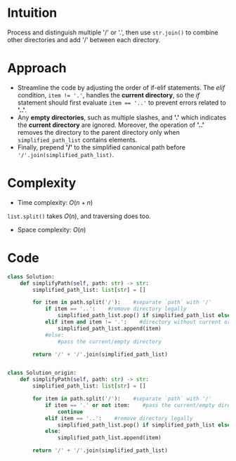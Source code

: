 <!--
https://leetcode.com/problems/simplify-path/solutions/6204662/super-easy-0-ms-runtime-beats-100-user/
-->
# Intuition
<!-- Describe your first thoughts on how to solve this problem. -->
Process and distinguish multiple '/' or '.', then use `str.join()` to combine other directories and add '/' between each directory.

# Approach
<!-- Describe your approach to solving the problem. -->
* Streamline the code by adjusting the order of if-elif statements. The *elif* condition, `item != '.'`, handles the **current directory**, so the *if* statement should first evaluate `item == '..'` to prevent errors related to **'..'**. 
* Any **empty directories**, such as multiple slashes, and **'.'** which indicates the **current directory** are ignored. Moreover, the operation of **'..'** removes the directory to the parent directory only when `simplified_path_list` contains elements. 
* Finally, prepend **'/'** to the simplified canonical path before `'/'.join(simplified_path_list)`.

# Complexity
- Time complexity: $O(n + n)$
<!-- Add your time complexity here, e.g. $$O(n)$$ -->
`list.split()` takes $O(n)$, and traversing does too.

- Space complexity: $O(n)$
<!-- Add your space complexity here, e.g. $$O(n)$$ -->

# Code
```py
class Solution:
    def simplifyPath(self, path: str) -> str:
        simplified_path_list: list[str] = []

        for item in path.split('/'):    #separate `path` with '/'
            if item == '..':    #remove directory legally
                simplified_path_list.pop() if simplified_path_list else 0
            elif item and item != '.':    #directory without current or empty
                simplified_path_list.append(item)
            #else:
                #pass the current/empty directory

        return '/' + '/'.join(simplified_path_list)


class Solution_origin:
    def simplifyPath(self, path: str) -> str:
        simplified_path_list: list[str] = []

        for item in path.split('/'):    #separate `path` with '/'
            if item == '.' or not item:    #pass the current/empty directory
                continue
            elif item == '..':    #remove directory legally
                simplified_path_list.pop() if simplified_path_list else 0
            else:
                simplified_path_list.append(item)

        return '/' + '/'.join(simplified_path_list)
```